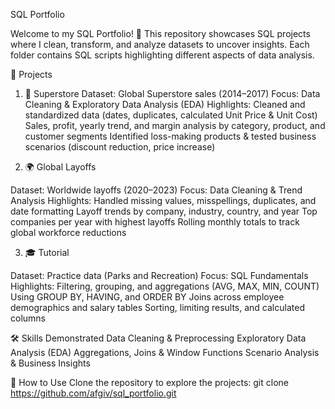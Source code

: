 SQL Portfolio

Welcome to my SQL Portfolio! 🚀
This repository showcases SQL projects where I clean, transform, and analyze datasets to uncover insights. Each folder contains SQL scripts highlighting different aspects of data analysis.

📂 Projects
1. 🛒 Superstore
Dataset: Global Superstore sales (2014–2017)
Focus: Data Cleaning & Exploratory Data Analysis (EDA)
Highlights:
Cleaned and standardized data (dates, duplicates, calculated Unit Price & Unit Cost)
Sales, profit, yearly trend, and margin analysis by category, product, and customer segments
Identified loss-making products & tested business scenarios (discount reduction, price increase)

2. 🌍 Global Layoffs

Dataset: Worldwide layoffs (2020–2023)
Focus: Data Cleaning & Trend Analysis
Highlights:
Handled missing values, misspellings, duplicates, and date formatting
Layoff trends by company, industry, country, and year
Top companies per year with highest layoffs
Rolling monthly totals to track global workforce reductions

3. 🎓 Tutorial

Dataset: Practice data (Parks and Recreation)
Focus: SQL Fundamentals
Highlights:
Filtering, grouping, and aggregations (AVG, MAX, MIN, COUNT)
Using GROUP BY, HAVING, and ORDER BY
Joins across employee demographics and salary tables
Sorting, limiting results, and calculated columns

🛠 Skills Demonstrated
Data Cleaning & Preprocessing
Exploratory Data Analysis (EDA)
Aggregations, Joins & Window Functions
Scenario Analysis & Business Insights

📌 How to Use
Clone the repository to explore the projects:
git clone https://github.com/afgiv/sql_portfolio.git

